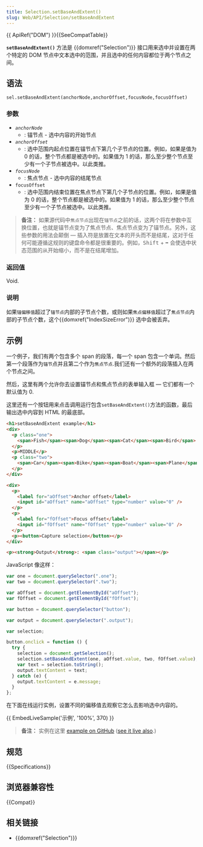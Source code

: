 ```yaml
---
title: Selection.setBaseAndExtent()
slug: Web/API/Selection/setBaseAndExtent
---
```


{{ ApiRef("DOM") }}{{SeeCompatTable}}

**`setBaseAndExtent()`** 方法是 {{domxref("Selection")}} 接口用来选中并设置在两个特定的 DOM 节点中文本选中的范围，并且选中的任何内容都位于两个节点之间。

## 语法

```
sel.setBaseAndExtent(anchorNode,anchorOffset,focusNode,focusOffset)
```

### 参数

- _`anchorNode`_
  - : 锚节点 - 选中内容的开始节点
- _`anchorOffset`_
  - : 选中范围内起点位置在锚节点下第几个子节点的位置。例如，如果是值为 0 的话，整个节点都是被选中的。如果值为 1 的话，那么至少整个节点至少有一个子节点被选中。以此类推。
- _`focusNode`_
  - : 焦点节点 - 选中内容的结尾节点
- `focusOffset`
  - : 选中范围内结束位置在焦点节点下第几个子节点的位置。例如，如果是值为 0 的话，整个节点都是被选中的。如果值为 1 的话，那么至少整个节点至少有一个子节点被选中。以此类推。

> **备注：** 如果源代码中`焦点节点`出现在`锚节点`之前的话，这两个将在参数中互换位置，也就是锚节点变为了焦点节点、焦点节点变为了锚节点。另外，这些参数的用法会颠倒 — 插入符是放置在文本的开头而不是结尾，这对于任何可能遵循这规则的键盘命令都是很重要的。例如，<kbd>Shift</kbd> + <kbd>➡︎</kbd> 会使选中状态范围的从开始缩小，而不是在结尾增加。

### 返回值

Void.

### 说明

如果`锚偏移值`超过了`锚节点`内部的子节点个数，或则如果`焦点偏移值`超过了`焦点节点`内部的子节点个数，这个{{domxref("IndexSizeError")}} 选中会被丢弃。

## 示例

一个例子，我们有两个包含多个 span 的段落，每一个 span 包含一个单词。然后第一个段落作为`锚节`点并且第二个作为`焦点节点`.我们还有一个额外的段落插入在两个节点之间。

然后，这里有两个允许你去设置锚节点和焦点节点的表单输入框 — 它们都有一个默认值为 0.

这里还有一个按钮用来点击调用运行包含`setBaseAndExtent()`方法的函数，最后输出选中内容到 HTML 的最底部。

```html
<h1>setBaseAndExtent example</h1>
<div>
  <p class="one">
    <span>Fish</span><span>Dog</span><span>Cat</span><span>Bird</span>
  </p>
  <p>MIDDLE</p>
  <p class="two">
    <span>Car</span><span>Bike</span><span>Boat</span><span>Plane</span>
  </p>
</div>

<div>
  <p>
    <label for="aOffset">Anchor offset</label>
    <input id="aOffset" name="aOffset" type="number" value="0" />
  </p>
  <p>
    <label for="fOffset">Focus offset</label>
    <input id="fOffset" name="fOffset" type="number" value="0" />
  </p>
  <p><button>Capture selection</button></p>
</div>

<p><strong>Output</strong>: <span class="output"></span></p>
```

JavaScript 像这样：

```js
var one = document.querySelector(".one");
var two = document.querySelector(".two");

var aOffset = document.getElementById("aOffset");
var fOffset = document.getElementById("fOffset");

var button = document.querySelector("button");

var output = document.querySelector(".output");

var selection;

button.onclick = function () {
  try {
    selection = document.getSelection();
    selection.setBaseAndExtent(one, aOffset.value, two, fOffset.value);
    var text = selection.toString();
    output.textContent = text;
  } catch (e) {
    output.textContent = e.message;
  }
};
```

在下面在线运行实例，设置不同的偏移值去观察它怎么去影响选中内容的。

{{ EmbedLiveSample('示例', '100%', 370) }}

> **备注：** 实例在这里 [example on GitHub](https://github.com/chrisdavidmills/selection-api-examples/blob/master/setBaseAndExtent.html) ([see it live also](https://chrisdavidmills.github.io/selection-api-examples/setBaseAndExtent.html).)

## 规范

{{Specifications}}

## 浏览器兼容性

{{Compat}}

## 相关链接

- {{domxref("Selection")}}
